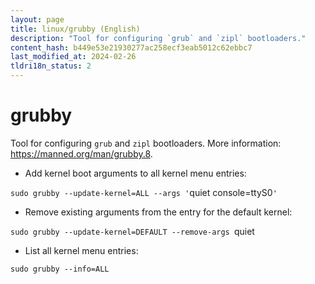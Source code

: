 ```yaml
---
layout: page
title: linux/grubby (English)
description: "Tool for configuring `grub` and `zipl` bootloaders."
content_hash: b449e53e21930277ac258ecf3eab5012c62ebbc7
last_modified_at: 2024-02-26
tldri18n_status: 2
---
```

# grubby

Tool for configuring `grub` and `zipl` bootloaders.
More information: <https://manned.org/man/grubby.8>.

- Add kernel boot arguments to all kernel menu entries:

`sudo grubby --update-kernel=ALL --args '`<span class="tldr-var badge badge-pill bg-dark-lm bg-white-dm text-white-lm text-dark-dm font-weight-bold">quiet console=ttyS0</span>`'`

- Remove existing arguments from the entry for the default kernel:

`sudo grubby --update-kernel=DEFAULT --remove-args `<span class="tldr-var badge badge-pill bg-dark-lm bg-white-dm text-white-lm text-dark-dm font-weight-bold">quiet</span>

- List all kernel menu entries:

`sudo grubby --info=ALL`
